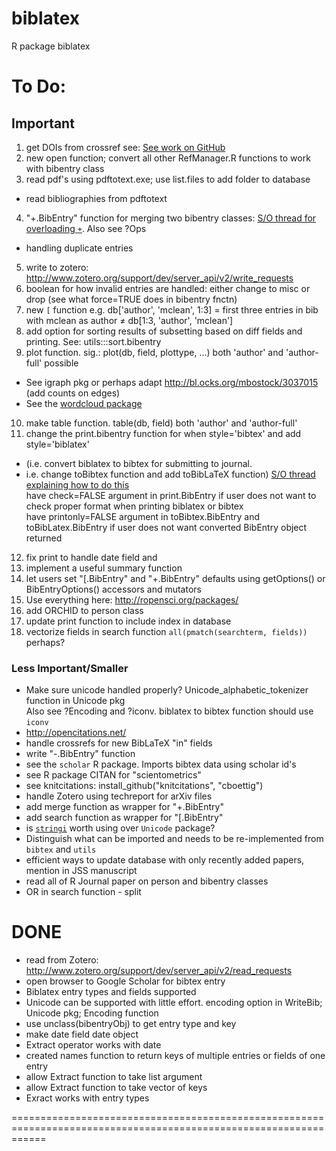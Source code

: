 biblatex
========

R package biblatex

To Do:
==================================================================================================================
Important
-------------------
1. get DOIs from crossref see: [See work on GitHub](https://github.com/gavinsimpson/orcid/blob/master/R/crossrefDOI.R)
2. new open function; convert all other RefManager.R functions to work with bibentry class
3. read pdf's using pdftotext.exe; use list.files to add folder to database
* read bibliographies from pdftotext
4. "+.BibEntry" function for merging two bibentry classes: [S/O thread for overloading `+`](http://stackoverflow.com/questions/8022979/operator-overloading-and-class-definition-in-r-use-a-different-base-field-corpu). Also see ?Ops
  * handling duplicate entries
5. write to zotero: http://www.zotero.org/support/dev/server_api/v2/write_requests
6. boolean for how invalid entries are handled: either change to misc or drop (see what force=TRUE does in bibentry fnctn)
7. new `[` function e.g. db['author', 'mclean', 1:3] = first three entries in bib with mclean as author $\neq$ db[1:3, 'author', 'mclean']
8. add option for sorting results of subsetting based on diff fields and printing. See: utils:::sort.bibentry
9. plot function. sig.: plot(db, field, plottype, ...)  both 'author' and 'author-full' possible          
  * See igraph pkg or perhaps adapt http://bl.ocks.org/mbostock/3037015 (add counts on edges)
  * See the [wordcloud package](http://blog.fellstat.com/?cat=11)
10. make table function.  table(db, field)  both 'author' and 'author-full'    
11. change the print.bibentry function for when style='bibtex' and add style='biblatex'  
  * (i.e. convert biblatex to bibtex for submitting to journal.  
  * i.e. change toBibtex function and add toBibLaTeX function)
[S/O thread explaining how to do this](http://tex.stackexchange.com/questions/114787/converting-from-biblatex-to-bibtex-format-using-biber)  
have check=FALSE argument in print.BibEntry if user does not want to check proper format when printing biblatex or bibtex  
have printonly=FALSE argument in toBibtex.BibEntry and toBibLatex.BibEntry if user does not want converted BibEntry object returned
12. fix print to handle date field and 
13. implement a useful summary function
14. let users set "[.BibEntry" and "+.BibEntry" defaults using getOptions() or BibEntryOptions() accessors and mutators
15. Use everything here: http://ropensci.org/packages/
16. add ORCHID to person class
17. update print function to include index in database
18. vectorize fields in search function `all(pmatch(searchterm, fields))` perhaps?

### Less Important/Smaller
* Make sure unicode handled properly? Unicode_alphabetic_tokenizer function in Unicode pkg  
Also see ?Encoding and ?iconv.  biblatex to bibtex function should use `iconv`
* http://opencitations.net/
* handle crossrefs for new BibLaTeX "in" fields
* write "-.BibEntry" function
* see the `scholar` R package.  Imports bibtex data using scholar id's
* see R package CITAN for "scientometrics"
* see knitcitations: install_github("knitcitations", "cboettig")
* handle Zotero using techreport for arXiv files
* add merge function as wrapper for "+.BibEntry"
* add search function as wrapper for "[.BibEntry"
* is [`stringi`](http://docs.rexamine.com/R-man/stringi/stringi-encoding.html) worth using over `Unicode` package?
* Distinguish what can be imported and needs to be re-implemented from `bibtex` and `utils`
* efficient ways to update database with only recently added papers, mention in JSS manuscript
* read all of R Journal paper on person and bibentry classes
* OR in search function - split

DONE     
==================================================================================================================

* read from Zotero: http://www.zotero.org/support/dev/server_api/v2/read_requests
* open browser to Google Scholar for bibtex entry
* Biblatex entry types and fields supported
* Unicode can be supported with little effort. encoding option in WriteBib; Unicode pkg; Encoding function
* use unclass(bibentryObj) to get entry type and key
* make date field date object
* Extract operator works with date
* created names function to return keys of multiple entries or fields of one entry
* allow Extract function to take list argument
* allow Extract function to take vector of keys
* Exract works with entry types

==================================================================================================================